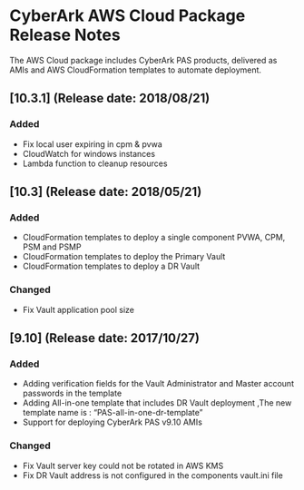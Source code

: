 # CyberArk AWS Cloud Package Release Notes

The AWS Cloud package includes CyberArk PAS products, delivered as AMIs and AWS CloudFormation templates to automate deployment.

## [10.3.1] (Release date: 2018/08/21)

### Added
- Fix local user expiring in cpm & pvwa
- CloudWatch for windows instances
- Lambda function to cleanup resources



## [10.3] (Release date: 2018/05/21)

### Added
- CloudFormation templates to deploy a single component PVWA, CPM, PSM and PSMP
- CloudFormation templates to deploy the Primary Vault
- CloudFormation templates to deploy a DR Vault

### Changed
- Fix Vault application pool size 

## [9.10] (Release date: 2017/10/27)

### Added
- Adding verification fields for the Vault Administrator and Master account passwords in the template
- Adding All-in-one template that includes DR Vault deployment ,The new template name is : “PAS-all-in-one-dr-template” 
- Support for deploying CyberArk PAS v9.10 AMIs

### Changed
- Fix Vault server key could not be rotated in AWS KMS
- Fix DR Vault address is not configured in the components vault.ini file

